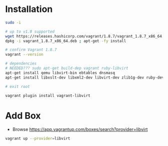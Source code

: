 # Installation
```bash
sudo -i

# up to v1.8 supported
wget https://releases.hashicorp.com/vagrant/1.8.7/vagrant_1.8.7_x86_64.deb
dpkg -i vagrant_1.8.7_x86_64.deb ; apt-get -fy install

# confirm Vagrant 1.8.7
vagrant --version

# dependencies
# NEEDED??? sudo apt-get build-dep vagrant ruby-libvirt
apt-get install qemu libvirt-bin ebtables dnsmasq
apt-get install libxslt-dev libxml2-dev libvirt-dev zlib1g-dev ruby-dev

# exit root

vagrant plugin install vagrant-libvirt
```

# Add Box
- Browse https://app.vagrantup.com/boxes/search?provider=libvirt
```bash
vagrant up --provider=libvirt
```